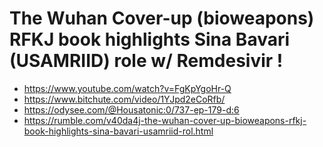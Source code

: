 # The Wuhan Cover-up (bioweapons) RFKJ book highlights Sina Bavari (USAMRIID) role w/ Remdesivir !

- https://www.youtube.com/watch?v=FgKpYgoHr-Q
- https://www.bitchute.com/video/1YJpd2eCoRfb/
- https://odysee.com/@Housatonic:0/737-ep-179-d:6
- https://rumble.com/v40da4j-the-wuhan-cover-up-bioweapons-rfkj-book-highlights-sina-bavari-usamriid-rol.html

